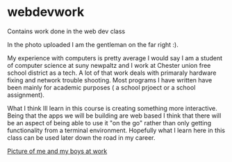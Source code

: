 # webdevwork
Contains work done in the web dev class

In the photo uploaded I am the gentleman on the far right :).

My experience with computers is pretty average I would say I am a student of computer science at suny newpaltz and I work at Chester union free school district as a tech. A lot of that work deals with primaraly hardware fixing and network trouble shooting. Most programs I have written have been mainly for academic purposes ( a school prjoect or a school assignment). 

What I think Ill learn in this course is creating something more interactive. Being that the apps we will be building are web based I think that there will be an aspect of being able to use it "on the go" rather than only getting functionality from a terminal environment.  Hopefully what I learn here in this class can be used later down the road in my career.   

[Picture of me and my boys at work](assets/chesterTechtTeam.jpeg)